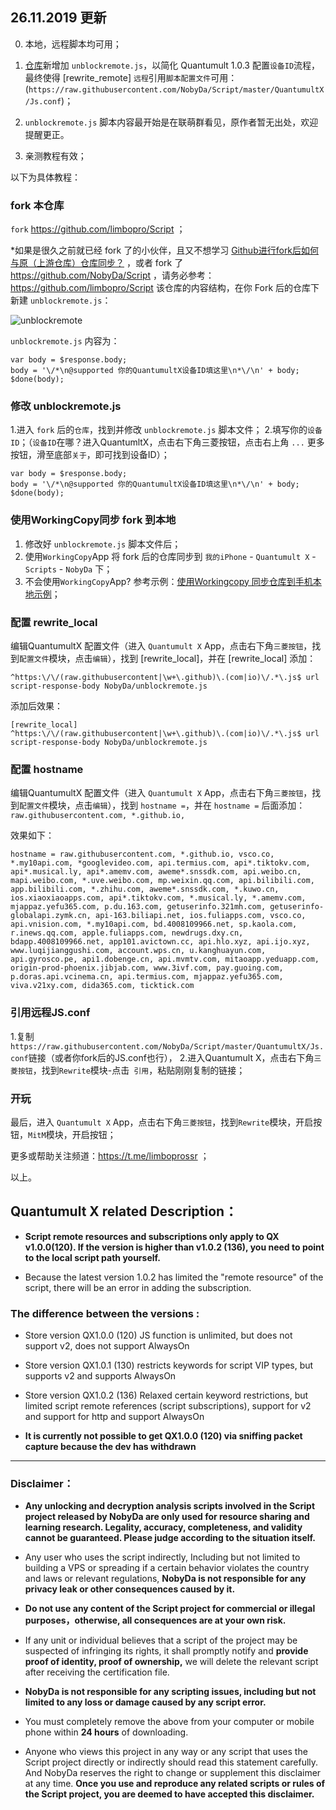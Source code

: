 ## 26.11.2019 更新
0. 本地，远程脚本均可用；
1. [仓库](https://github.com/limbopro/Script)新增加 `unblockremote.js`，以简化 Quantumult 1.0.3 配置`设备ID`流程，最终使得  [rewrite_remote] `远程`引用`脚本配置文件`可用：(`https://raw.githubusercontent.com/NobyDa/Script/master/QuantumultX/Js.conf`)；

2. `unblockremote.js` 脚本内容最开始是在联萌群看见，原作者暂无出处，欢迎提醒更正。
3. 亲测教程有效； 

以下为具体教程：

### fork 本仓库
`fork` https://github.com/limbopro/Script ；

*如果是很久之前就已经 fork 了的小伙伴，且又不想学习 [Github进行fork后如何与原（上游仓库）仓库同步？](https://limbopro.xyz/archives/3856.html#fork后如何同步上游仓库新更新内容？) ，或者 fork 了 https://github.com/NobyDa/Script ，请务必参考：https://github.com/limbopro/Script 该仓库的内容结构，在你 Fork 后的仓库下新建 `unblockremote.js`：

![unblockremote][1]


  [1]: https://raw.githubusercontent.com/limbopro/Script/master/unblockremote.png

`unblockremote.js` 内容为：

```
var body = $response.body;
body = '\/*\n@supported 你的QuantumultX设备ID填这里\n*\/\n' + body;
$done(body);
```

### 修改 unblockremote.js

1.进入 `fork` 后的`仓库`，找到并修改 `unblockremote.js` 脚本文件； 2.填写你的`设备ID`；（`设备ID`在哪？进入QuantumltX，点击右下角三菱按钮，点击右上角 `...` 更多按钮，滑至底部`关于`，即可找到设备ID）；

```
var body = $response.body;
body = '\/*\n@supported 你的QuantumultX设备ID填这里\n*\/\n' + body;
$done(body);
```

### 使用WorkingCopy同步 fork 到本地
1. 修改好 `unblockremote.js` 脚本文件后；
2. 使用`WorkingCopy`App 将 fork 后的仓库同步到 `我的iPhone` - `Quantumult X` - `Scripts` - `NobyDa` 下；
3. 不会使用`WorkingCopy`App? 参考示例：[使用Workingcopy 同步仓库到手机本地示例](https://limbopro.xyz/archives/workingcopy.html#一个需求)；

### 配置 rewrite_local

编辑QuantumultX 配置文件（进入 `Quantumult X` App，点击右下角`三菱按钮`，找到`配置文件`模块，点击`编辑`），找到 [rewrite_local]，并在 [rewrite_local] 添加：

```
^https:\/\/(raw.githubusercontent|\w+\.github)\.(com|io)\/.*\.js$ url script-response-body NobyDa/unblockremote.js
```

添加后效果：

```
[rewrite_local]
^https:\/\/(raw.githubusercontent|\w+\.github)\.(com|io)\/.*\.js$ url script-response-body NobyDa/unblockremote.js
```

### 配置 hostname

编辑QuantumultX 配置文件（进入 `Quantumult X` App，点击右下角`三菱按钮`，找到`配置文件`模块，点击`编辑`），找到 `hostname =`，并在 `hostname =` 后面添加：`raw.githubusercontent.com, *.github.io,`

效果如下：

```
hostname = raw.githubusercontent.com, *.github.io, vsco.co, *.my10api.com, *googlevideo.com, api.termius.com, api*.tiktokv.com, api*.musical.ly, api*.amemv.com, aweme*.snssdk.com, api.weibo.cn, mapi.weibo.com, *.uve.weibo.com, mp.weixin.qq.com, api.bilibili.com, app.bilibili.com, *.zhihu.com, aweme*.snssdk.com, *.kuwo.cn, ios.xiaoxiaoapps.com, api*.tiktokv.com, *.musical.ly, *.amemv.com, mjappaz.yefu365.com, p.du.163.com, getuserinfo.321mh.com, getuserinfo-globalapi.zymk.cn, api-163.biliapi.net, ios.fuliapps.com, vsco.co, api.vnision.com, *.my10api.com, bd.4008109966.net, sp.kaola.com, r.inews.qq.com, apple.fuliapps.com, newdrugs.dxy.cn, bdapp.4008109966.net, app101.avictown.cc, api.hlo.xyz, api.ijo.xyz, www.luqijianggushi.com, account.wps.cn, u.kanghuayun.com, api.gyrosco.pe, api1.dobenge.cn, api.mvmtv.com, mitaoapp.yeduapp.com, origin-prod-phoenix.jibjab.com, www.3ivf.com, pay.guoing.com, p.doras.api.vcinema.cn, api.termius.com, mjappaz.yefu365.com, viva.v21xy.com, dida365.com, ticktick.com
```

### 引用远程JS.conf

1.复制`https://raw.githubusercontent.com/NobyDa/Script/master/QuantumultX/Js.conf`链接（或者你fork后的JS.conf也行）， 2.进入Quantumult X，点击右下角`三菱按钮`，找到`Rewrite`模块-点击` 引用`，粘贴刚刚复制的链接；

### 开玩

最后，进入 `Quantumult X` App，点击右下角`三菱按钮`，找到`Rewrite`模块，开启按钮，`MitM`模块，开启按钮；

更多或帮助关注频道：https://t.me/limboprossr ；

以上。

## Quantumult X related Description：

* **Script remote resources and subscriptions only apply to QX v1.0.0(120). If the version is higher than v1.0.2 (136), you need to point to the local script path yourself.**

* Because the latest version 1.0.2 has limited the "remote resource" of the script, there will be an error in adding the subscription.

### The difference between the versions :

* Store version QX1.0.0 (120) JS function is unlimited, but does not support v2, does not support AlwaysOn

* Store version QX1.0.1 (130) restricts keywords for script VIP types, but supports v2 and supports AlwaysOn

* Store version QX1.0.2 (136) Relaxed certain keyword restrictions, but limited script remote references (script subscriptions), support for v2 and support for http and support AlwaysOn

* **It is currently not possible to get QX1.0.0 (120) via sniffing packet capture because the dev has withdrawn**

---

### Disclaimer：

* **Any unlocking and decryption analysis scripts involved in the Script project released by NobyDa are only used for resource sharing and learning research. Legality, accuracy, completeness, and validity cannot be guaranteed. Please judge according to the situation itself.**

* Any user who uses the script indirectly, Including but not limited to building a VPS or spreading if a certain behavior violates the country and laws or relevant regulations, **NobyDa is not responsible for any privacy leak or other consequences caused by it.**

* **Do not use any content of the Script project for commercial or illegal purposes，otherwise, all consequences are at your own risk.**

* If any unit or individual believes that a script of the project may be suspected of infringing its rights, it shall promptly notify and **provide proof of identity, proof of ownership,** we will delete the relevant script after receiving the certification file.

* **NobyDa is not responsible for any scripting issues, including but not limited to any loss or damage caused by any script error.**

* You must completely remove the above from your computer or mobile phone within **24 hours** of downloading.

* Anyone who views this project in any way or any script that uses the Script project directly or indirectly should read this statement carefully. And NobyDa reserves the right to change or supplement this disclaimer at any time. **Once you use and reproduce any related scripts or rules of the Script project, you are deemed to have accepted this disclaimer.**

